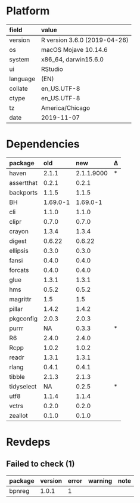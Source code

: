 # Platform

|field    |value                        |
|:--------|:----------------------------|
|version  |R version 3.6.0 (2019-04-26) |
|os       |macOS Mojave 10.14.6         |
|system   |x86_64, darwin15.6.0         |
|ui       |RStudio                      |
|language |(EN)                         |
|collate  |en_US.UTF-8                  |
|ctype    |en_US.UTF-8                  |
|tz       |America/Chicago              |
|date     |2019-11-07                   |

# Dependencies

|package    |old      |new        |Δ  |
|:----------|:--------|:----------|:--|
|haven      |2.1.1    |2.1.1.9000 |*  |
|assertthat |0.2.1    |0.2.1      |   |
|backports  |1.1.5    |1.1.5      |   |
|BH         |1.69.0-1 |1.69.0-1   |   |
|cli        |1.1.0    |1.1.0      |   |
|clipr      |0.7.0    |0.7.0      |   |
|crayon     |1.3.4    |1.3.4      |   |
|digest     |0.6.22   |0.6.22     |   |
|ellipsis   |0.3.0    |0.3.0      |   |
|fansi      |0.4.0    |0.4.0      |   |
|forcats    |0.4.0    |0.4.0      |   |
|glue       |1.3.1    |1.3.1      |   |
|hms        |0.5.2    |0.5.2      |   |
|magrittr   |1.5      |1.5        |   |
|pillar     |1.4.2    |1.4.2      |   |
|pkgconfig  |2.0.3    |2.0.3      |   |
|purrr      |NA       |0.3.3      |*  |
|R6         |2.4.0    |2.4.0      |   |
|Rcpp       |1.0.2    |1.0.2      |   |
|readr      |1.3.1    |1.3.1      |   |
|rlang      |0.4.1    |0.4.1      |   |
|tibble     |2.1.3    |2.1.3      |   |
|tidyselect |NA       |0.2.5      |*  |
|utf8       |1.1.4    |1.1.4      |   |
|vctrs      |0.2.0    |0.2.0      |   |
|zeallot    |0.1.0    |0.1.0      |   |

# Revdeps

## Failed to check (1)

|package |version |error |warning |note |
|:-------|:-------|:-----|:-------|:----|
|bpnreg  |1.0.1   |1     |        |     |

